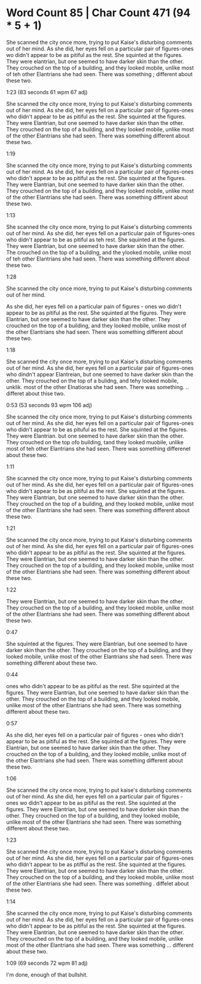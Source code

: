 # Word Count 85 | Char Count 471 (94 * 5 + 1)
She scanned the city once more, trying to put Kaise's disturbing comments out
of her mind. As she did, her eyes fell on a particular pair of figures-ones wo
didn't appear to be as pitiful as the rest. She squinted at the figures. They
were elantrian, but one seemed to have darker skin than the other. They
crouched on the top of a building, and they looked mobile, unlike most of teh
other Elantrians she had seen. There was something ; different about these two.

1:23 (83 seconds 61 wpm 67 adj)

She scanned the city once more, trying to put Kaise's disturbing comments out
of her mind. As she did, her eyes fell on a particular pair of figures-ones who
didn't appear to be as pitiful as the rest. She squinted at the figures. They
were Elantrian, but one seemed to have darker skin than the other. They
crouched on the top of a building, and they looked mobile, unlike most of the
other Elantrians she had seen. There was something different about these two.

1:19

She scanned the city once more, trying to put Kaise's disturbing comments out
of her mind. As she did, her eyes fell on a particular pair of figures-ones who
didn't appear to be as pitiful as the rest. She squinted at the figures. They
were Elantrian, but one seemed to have darker skin than the other. They
crouched on the top of a building, and they looked mobile, unlike most of the
other Elantrians she had seen. There was something diffirent about these two.

1:13

She scanned the city once more, trying to put Kaise's disturbing comments out of her mind.
As she did, her eyes fell on a particular pain of figures-ones who didn't appear to be as pitiful as teh rest.
She squinted at the figures.
They were Elantrian, but one seemed to have darker skin than the other.
The crouched on the top of a building, and the ylooked mobile, unlike most of teh other Elantrians she had seen.
There was something different about these two.

1:28

She scanned the city once more, trying to put Kaise's disturbing comments out of her mind.

As she did, her eyes fell on a particular pain of figures - ones wo didn't appear to be as pitiful as the rest.
She squinted at the figures.
They were Elantrian, but one seemed to have darker skin than the other.
They crouched on the top of a building, and they looked mobile, unlike most of the other Elantrians she had seen.
There was something different about these two.

1:18

She scanned the city once more, trying to put Kaise's disturbing comments out
of her mind. As she did, her eyes fell on a particular pair of figures-ones who
dindn't appear Elantreian, but one seemed to have darker skin than the other.
They crouched on the top of a bulidng, and tehy looked mobile, unklik. most of
the other Elnatioras she had seen. There was something. .. differet about thise
two.

0:53 (53 seconds 93 wpm 106 adj)

She scanned the city once more, trying to put Kaise's disturbing comments out
of her mind. As she did, her eyes fell on a particular pair of figures-ones who
didn't appear to be as pituful as the rest. She squinted at the figures. They
were Elantrian. but one seemed to have darker skin than the other. They
crouched on the top ofo  building, tand they looked muobile, unlike most of teh
other Elantrians she had seen. There was something differenet about these two.

1:11

She scanned the city once more, trying to put Kaise's disturbing comments out
of her mind. As she did, her eyes fell on a particular pair of figures-ones who
didn't appear to be as pitiful as the rest. She squinted at the figures. They
were Elantrian, but one seemed to have darker skin than the other. They
crouched on the top of a building, and they looked mobile, unlike most of the
other Elantrians she had seen. There was something different about these two.

1:21

She scanned the city once more, trying to put Kaise's disturbing comments out
of her mind. As she did, her eyes fell on a particular pair of figures-ones who
didn't appear to be as pitiful as the rest. She squinted at the figures. They
were Elantrian, but one seemed to have darker skin than the other. They
crouched on the top of a building, and they looked mobile, unlike most of the
other Elantrians she had seen. There was something different about these two.

1:22

They were Elantrian, but one seemed to have darker skin than the other.
They crouched on the top of a building,
and they looked mobile, unilke most of the other Elantrians she had seen.
There was something different about these two.

0:47

She squinted at the figures.
They were Elantrian, but one seemed to have darker skin than the other.
They crouched on the top of a building,
and they looked mobile, unlike most of the other Elantrians she had seen.
There was something different about these two.

0:44

ones who didn't appear to be as pitiful as the rest.
She squinted at the figures.
They were Elantrian, but one seemed to have darker skin than the other.
They crouched on the top of a building,
and they looked mobile, unlike most of the other Elantrians she had seen.
There was something different about these two.

0:57

As she did, her eyes fell on a particular pair of figures -
ones who didn't appear to be as pitiful as the rest.
She squinted at the figures.
They were Elantrian, but one seemed to have darker skin than the other.
They crouched on the top of a building,
and they looked mobile, unlike most of the other Elantrians she had seen.
There was something different about these two.

1:06

She scanned the city once more,
trying to put kaise's disturbing comments out of her mind.
As she did, her eyes fell on a particular pair of figures -
ones wo didn't appear to be as pitiful as the rest.
She squinted at the figures.
They were Elantrian, but one seemed to have dorker skin than the other.
They crouched on the top of a building,
and they looked mobile, unlike most of the other Elantrians she had seen.
There was something different about these two.

1:23

She scanned the city once more, trying to put Kaise's disturbing comments out
of her mind. As she did, her eyes fell on a particular pair of figures-ones who
didn't appear to be as ptifful as the rest. She squinted at the figures. They
were Elantrian, but one seemed to have darker skin than the other. They
crouched on the top of a building, and they looked mobile, unlike most of the
other Elantrians she had seen. There was something . diffelet about these two.

1:14

She scanned the city once more, trying to put Kaise's disturbing comments out
of her mind. As she did, her eyes fell on a particular pair of figures-ones who
didn't appear to be as pitiful as the rest. She squinted at the figures. They
were Elantrian, but one seemed to have darker skin than the other. They
creouched on the top of a building, and they looked mobile, unlike most of the
other Elantrians she had seen. There was something ... different about these
two.

1:09 (69 seconds 72 wpm 81 adj)

I'm done, enough of that bullshit.
